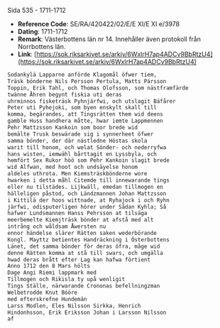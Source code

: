 Sida 535 - 1711-1712

- **Reference Code**: SE/RA/420422/02/E/E XI/E XI e/3978
- **Dating**: 1711-1712
- **Remark**: Västerbottens län nr 14. Innehåller även protokoll från Norrbottens län.
- **Link**: [https://sok.riksarkivet.se/arkiv/6WxlrH7ap4ADCv9BbRtzU4](https://sok.riksarkivet.se/arkiv/6WxlrH7ap4ADCv9BbRtzU4)

```txt linenums="1"
Sodankylä Lapparne anförde Klagomål öfwer tiem,
Träsk bönderne Nils Persson Pertula, Matts Pärsson
Toppin, Erik Tahl, och Thomas Olofsson, som nästframfärde
twänne Åhren begynt fiskia uti deras
uhrminnos fisketräsk Pyhnjärfwi, och utslagit Bäfårer
Peter uti Pyhejoki, som byen enskylt skall till
komma, begärandes, att Tingsrätten them wid deens
gamble Huss handhera måtte, hwar iemte Lappmennen
Pehr Mattzsson Kankoin som boor brede wid
bemälte Trusk beswärade sig i synnerheet öfwer
samma bönder, der där nästledne Höstas skola
warit till honom, och welat Sönder- och nederryfwa
hans wisten, iemwähl bårttagit en Lyssbyla, och
hemfört Sex Rukor höö som Pehr Kankoin slagit brede
wid Alfwan, med hoot och undsäyelse honom
aldeles uthrota. Men Kiemsträskbönderne wore
hwarken i detta måhl Citemde till innewarande tings
eller nu tilstädes. Lijkwäll, emedan tillmogen en
hälleligen påstod, och Ländzmannen Johan Mattzsson
i Kittilä der hoos wittnade, at Ryhajock i och Ryhn
järfwi, odisputerligen hörer under Sådan Kyhla; Så
hafwer Lundsmannen Hanss Pehrsson at tilsäga
meerbemelte Kiemjträsk bönder at afstå med alt
intrång och wåldsam Åwersten nu
ennor händelse slärer Rätten saken wederbörande
Kongl. Mayttz betientes Handräckning i Österbottens
Länet, det samma bönder för deras öfra, måge wid
denne Rätten komma at stå till swars, och umgälla
hwad deras brått efter Lag kan hafwa förtient
Anno 1712 den 8 Mars hölts
Dage Angi Riemi lappmark med
Tillmogen och Rikisla ty upå wenligit
Tings Ställe, närwarande Crononas befellningzman
Welbetrodde Knut Bööre
med efterskrefne Hundemän
Larss Modlen, Eles Nilsson Sirkka, Henrich
Hindonhsson, Erik Eriksson Johan i Larsson Nilsson
af
```
